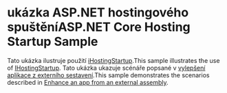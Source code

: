 # <a name="aspnet-core-hosting-startup-sample"></a><span data-ttu-id="75ccb-101">ukázka ASP.NET hostingového spuštění</span><span class="sxs-lookup"><span data-stu-id="75ccb-101">ASP.NET Core Hosting Startup Sample</span></span>

<span data-ttu-id="75ccb-102">Tato ukázka ilustruje použití [iHostingStartup](https://docs.microsoft.com/dotnet/api/microsoft.aspnetcore.hosting.ihostingstartup).</span><span class="sxs-lookup"><span data-stu-id="75ccb-102">This sample illustrates the use of [IHostingStartup](https://docs.microsoft.com/dotnet/api/microsoft.aspnetcore.hosting.ihostingstartup).</span></span> <span data-ttu-id="75ccb-103">Tato ukázka ukazuje scénáře popsané v [vylepšení aplikace z externího sestavení](https://docs.microsoft.com/aspnet/core/fundamentals/host/platform-specific-configuration).</span><span class="sxs-lookup"><span data-stu-id="75ccb-103">This sample demonstrates the scenarios described in [Enhance an app from an external assembly](https://docs.microsoft.com/aspnet/core/fundamentals/host/platform-specific-configuration).</span></span>
